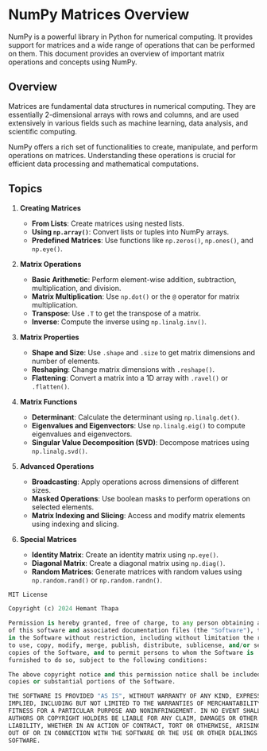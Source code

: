# NumPy Matrices Overview

NumPy is a powerful library in Python for numerical computing. It provides support for matrices and a wide range of operations that can be performed on them. This document provides an overview of important matrix operations and concepts using NumPy.

## Overview

Matrices are fundamental data structures in numerical computing. They are essentially 2-dimensional arrays with rows and columns, and are used extensively in various fields such as machine learning, data analysis, and scientific computing.

NumPy offers a rich set of functionalities to create, manipulate, and perform operations on matrices. Understanding these operations is crucial for efficient data processing and mathematical computations.

## Topics

1. **Creating Matrices**
   - **From Lists**: Create matrices using nested lists.
   - **Using `np.array()`**: Convert lists or tuples into NumPy arrays.
   - **Predefined Matrices**: Use functions like `np.zeros()`, `np.ones()`, and `np.eye()`.

2. **Matrix Operations**
   - **Basic Arithmetic**: Perform element-wise addition, subtraction, multiplication, and division.
   - **Matrix Multiplication**: Use `np.dot()` or the `@` operator for matrix multiplication.
   - **Transpose**: Use `.T` to get the transpose of a matrix.
   - **Inverse**: Compute the inverse using `np.linalg.inv()`.

3. **Matrix Properties**
   - **Shape and Size**: Use `.shape` and `.size` to get matrix dimensions and number of elements.
   - **Reshaping**: Change matrix dimensions with `.reshape()`.
   - **Flattening**: Convert a matrix into a 1D array with `.ravel()` or `.flatten()`.

4. **Matrix Functions**
   - **Determinant**: Calculate the determinant using `np.linalg.det()`.
   - **Eigenvalues and Eigenvectors**: Use `np.linalg.eig()` to compute eigenvalues and eigenvectors.
   - **Singular Value Decomposition (SVD)**: Decompose matrices using `np.linalg.svd()`.

5. **Advanced Operations**
   - **Broadcasting**: Apply operations across dimensions of different sizes.
   - **Masked Operations**: Use boolean masks to perform operations on selected elements.
   - **Matrix Indexing and Slicing**: Access and modify matrix elements using indexing and slicing.

6. **Special Matrices**
   - **Identity Matrix**: Create an identity matrix using `np.eye()`.
   - **Diagonal Matrix**: Create a diagonal matrix using `np.diag()`.
   - **Random Matrices**: Generate matrices with random values using `np.random.rand()` or `np.random.randn()`.


```python
MIT License

Copyright (c) 2024 Hemant Thapa

Permission is hereby granted, free of charge, to any person obtaining a copy
of this software and associated documentation files (the "Software"), to deal
in the Software without restriction, including without limitation the rights
to use, copy, modify, merge, publish, distribute, sublicense, and/or sell
copies of the Software, and to permit persons to whom the Software is
furnished to do so, subject to the following conditions:

The above copyright notice and this permission notice shall be included in all
copies or substantial portions of the Software.

THE SOFTWARE IS PROVIDED "AS IS", WITHOUT WARRANTY OF ANY KIND, EXPRESS OR
IMPLIED, INCLUDING BUT NOT LIMITED TO THE WARRANTIES OF MERCHANTABILITY,
FITNESS FOR A PARTICULAR PURPOSE AND NONINFRINGEMENT. IN NO EVENT SHALL THE
AUTHORS OR COPYRIGHT HOLDERS BE LIABLE FOR ANY CLAIM, DAMAGES OR OTHER
LIABILITY, WHETHER IN AN ACTION OF CONTRACT, TORT OR OTHERWISE, ARISING FROM,
OUT OF OR IN CONNECTION WITH THE SOFTWARE OR THE USE OR OTHER DEALINGS IN THE
SOFTWARE.
```

